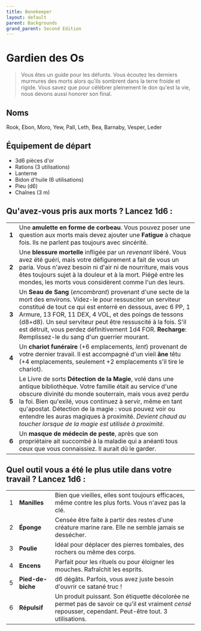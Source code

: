 ```yaml
---
title: Bonekeeper
layout: default
parent: Backgrounds
grand_parent: Second Edition
---
```


# Gardien des Os

> Vous êtes un guide pour les défunts. Vous écoutez les derniers murmures des morts alors qu'ils sombrent dans la terre froide et rigide. Vous savez que pour célébrer pleinement le don qu'est la vie, nous devons aussi honorer son final.

## Noms

Rook, Ebon, Moro, Yew, Pall, Leth, Bea, Barnaby, Vesper, Leder

## Équipement de départ

- 3d6 pièces d'or
- Rations (3 utilisations)
- Lanterne
- Bidon d'huile (6 utilisations)
- Pieu (d6)
- Chaînes (3 m)

## Qu'avez-vous pris aux morts ? Lancez 1d6 :

|       |                                                                                                                                                                                                                                                                                                                                      |
| ----- | ------------------------------------------------------------------------------------------------------------------------------------------------------------------------------------------------------------------------------------------------------------------------------------------------------------------------------------ |
| **1** | Une **amulette en forme de corbeau**. Vous pouvez poser une question aux morts mais devez ajouter une **Fatigue** à chaque fois. Ils ne parlent pas toujours avec sincérité. |
| **2** | Une **blessure mortelle** infligée par un _revenant_ libéré. Vous avez été guéri, mais votre défigurement a fait de vous un paria. Vous n'avez besoin ni d'air ni de nourriture, mais vous êtes toujours sujet à la douleur et à la mort. Piégé entre les mondes, les morts vous considèrent comme l'un des leurs. |
| **3** | Un **Seau de Sang** (_encombrant_) provenant d'une secte de la mort des environs. Videz-le pour ressusciter un serviteur constitué de tout ce qui est enterré en dessous, avec 6 PP, 1 Armure, 13 FOR, 11 DEX, 4 VOL, et des poings de tessons (d8+d8). Un seul serviteur peut être ressuscité à la fois. S'il est détruit, vous perdez définitivement 1d4 FOR. **Recharge**: Remplissez-le du sang d'un guerrier mourant. |
| **4** | Un **chariot funéraire** (+6 emplacements, _lent_) provenant de votre dernier travail. Il est accompagné d'un vieil **âne** têtu (+4 emplacements, seulement +2 emplacements s'il tire le chariot). |
| **5** | Le Livre de sorts **Détection de la Magie**, volé dans une antique bibliothèque. Votre famille était au service d'une obscure divinité du monde souterrain, mais vous avez perdu la foi. Bien qu'exilé, vous continuez à servir, même en tant qu'apostat. Détection de la magie : vous pouvez voir ou entendre les auras magiques à proximité. _Devient chaud au toucher lorsque de la magie est utilisée à proximité._ |
| **6** | Un **masque de médecin de peste**, après que son propriétaire ait succombé à la maladie qui a anéanti tous ceux que vous connaissiez. Il aurait dû le garder. |

## Quel outil vous a été le plus utile dans votre travail ? Lancez 1d6 :

|     |               |                                                                                                                            |
| --- | ------------- | -------------------------------------------------------------------------------------------------------------------------- |
| 1 | **Manilles** | Bien que vieilles, elles sont toujours efficaces, même contre les plus forts. Vous n'avez pas la clé. |
| 2 | **Éponge** | Censée être faite à partir des restes d'une créature marine rare. Elle ne semble jamais se dessécher. |
| 3 | **Poulie** | Idéal pour déplacer des pierres tombales, des rochers ou même des corps. |
| 4 | **Encens** | Parfait pour les rituels ou pour éloigner les mouches. Rafraîchit les esprits. |
| 5 | **Pied-de-biche** | d6 dégâts. Parfois, vous avez juste besoin d'ouvrir ce satané truc ! |
| 6 | **Répulsif** | Un produit puissant. Son étiquette décolorée ne permet pas de savoir ce qu'il est vraiment _censé_ repousser, cependant. Peut-être tout. 3 utilisations. |

